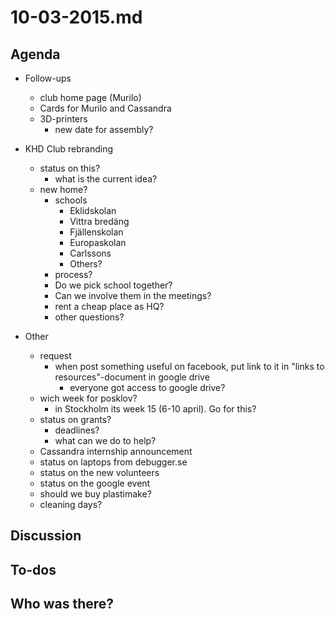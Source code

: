 # 10-03-2015.md

## Agenda

- Follow-ups
  - club home page (Murilo)
  - Cards for Murilo and Cassandra
  - 3D-printers
    - new date for assembly?
- KHD Club rebranding
  - status on this?
    - what is the current idea?
  - new home?
    - schools
      - Eklidskolan
      - Vittra bredäng
      - Fjällenskolan
      - Europaskolan
      - Carlssons
      - Others?
    - process?
     - Do we pick school together?
     - Can we involve them in the meetings?
    - rent a cheap place as HQ? 
    - other questions?
  
- Other
  - request
    - when post something useful on facebook, put link to it in "links to resources"-document in google drive
      - everyone got access to google drive?
  - wich week for posklov?
    - in Stockholm its week 15 (6-10 april). Go for this?
  - status on grants?
    - deadlines?
    - what can we do to help?
  - Cassandra internship announcement
  - status on laptops from debugger.se
  - status on the new volunteers
  - status on the google event
  - should we buy plastimake?
  - cleaning days?

## Discussion

## To-dos

## Who was there?

